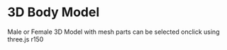 # 3D Body Model
Male or Female 3D Model with mesh parts can be selected onclick using three.js r150
